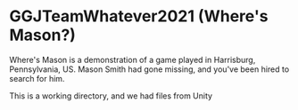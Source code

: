 # GGJTeamWhatever2021 (Where's Mason?)

Where's Mason is a demonstration of a game played in Harrisburg, Pennsylvania, US. Mason Smith had gone missing, and you've been hired to search for him.

This is a working directory, and we had files from Unity
